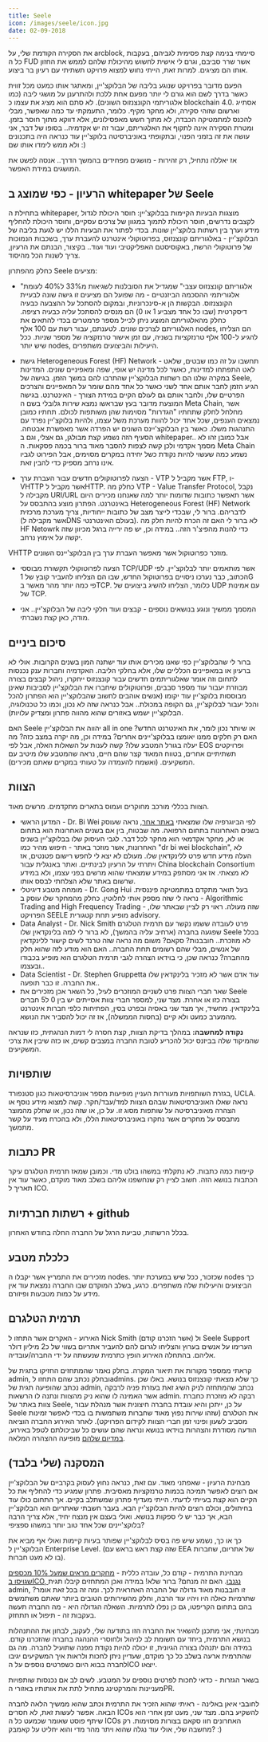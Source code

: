 ```yaml
---
title: Seele
icon: /images/seele/icon.jpg
date: 02-09-2018
---
```


את הסקירה הקודמת שלי, על arcblock, סיימתי בנימה קצת פסימית לגביהם, בעקבות כל ה FUD אשר שרר סביבם, וגרם לי אישית לחשוש מהיכולת שלהם לממש את החזון אותו הם מציגים.
למרות זאת, הייתי נחוש למצוא פרויקט תשתיתי עם רעיון בר ביצוע.

הפעם מדובר בפרויקט שנוגע בליבה של הבלוקצ'יין, ומאתגר אותו כמעט מכל זווית כאשר בדרך לשם הוא גורם לי יותר מפעם אחת ללכת ולהתרענן על מושגי ליבה (כמו אלגוריתמי הקונצנזוס השונים). לא סתם הוא מציג את עצמו כ blockchain 4.0.
אסתייג וארשום שזוהי סקירה, ולא מחקר מקיף. כלומר, התעמקתי עד כמה שאפשר, מבלי להכנס למתמטיקה הכבדה, לא מתוך חשש מאפסילונים, אלא דווקא מתוך חוסר בזמן. ומטרת הסקירה אינה לתקוף את האלגוריתם, עבור זה יש אקדמיה.. בסופו של דבר, אני עושה את זה בזמני הפנוי, ובתקופתי באוניברסיטה בלוקצ'יין עוד כנראה היה בתכנונים ולא ממש לימדו אותו שם :)

אז יאללה נתחיל, רק זהירות - מושגים מפחידים בהמשך הדרך.. אנסה לפשט את המושגים במידת האפשר.

## הרעיון - כפי שמוצג ב whitepaper של Seele
בתחילת ה whitepaper, מוצגות הבעיות הקיימות בבלוקצ'יין: חוסר היכולת לגדול לקצבים נדרשים, חוסר היכולת לתמוך במגוון של צרכים עסקיים, וחוסר היכולת להחליף מידע וערך בין רשתות בלוקצ'יין שונות.
בכדי לפתור את הבעיות הללו יש לגעת בליבה של הבלוקצ'יין - באלגוריתם קונצנזוס, בפרוטוקולי אינטרנט להעברת ערך, בשכבות הנמוכות של פרוטוקולי הרשת, באקוסיסטם האפליקטיבי ועוד ועוד.. בקיצור, הבנתם את הרעיון, צריך לשנות הכל מהיסוד.

כחלק מהפתרון Seele מציעים: 

* "אלגוריתם קונצנזוס עצבי" שמגדיל את הסובלנות לשגיאות מ33% ל40% לעומת אלגוריתמי ההסכמה הביזנטיים - מה שפועל הם מציעים זו גישה שונה לבעיית הקונצנזוס. הבקשות הן א-סינכרוניות, ובמקום להסתכל על ההצבעה כבעיה דיסקרטית (שבו כל אחד מצביע 1 או 0) הם מנסים להסתכל עליה כבעיה רציפה. כחלק מהאלגוריתם המוצע ניתן לכייל מספר פרמטרים בכדי להתאים את האלגוריתם לצרכים שונים. לטענתם, עבור רשת עם 100 אלף nodes, הם הצליחו להגיע ל-100 אלף טרנזקציות בשניה, עם זמן אישור טרנזקציה של מספר שניות. ככל שיש יותר nodes, היעילות והביצועים משתפרים.

* גישת Heterogeneous Forest (HF) Network - תחשבו על זה כמו שבטים, שלאט לאט התפתחו למדינות, כאשר לכל מדינה יש אופי, שפה ומאפיניים שונים. המדינות במקרה שלנו הם רשתות הבלוקצ'יין שהתרבו להם במשך הזמן. בגישה של Seele, הגיע הזמן לחבר אותם אחד לשני כאשר כל אחד מהם שומר על המאפיינים והצרכים הפרטיים שלו, ולחבר אותם גם לעולם הקיים במידת הצורך - האינטרנט. 
בגישה המוצעת מדובר בעץ שבראשו נמצא שירות גלובלי בשם ה Meta Chain, אשר מחלחל לחלק שתחתיו "הגדרות" מסוימות שהן משותפות לכולם. תחתיו כמובן נמצאים הענפים, שכל אחד יכול להוות מערכת משל עצמו, ולהיות בלוקצ'יין נפרד עם התנהגות משלו. כאשר בין הבלוקצ'יינס השונים יש הפרדה אשר מאפשרת אבטחה.
הסעיף הזה נשמע קצת מבולגן, גם אצלי, וגם ב whitepaper.. אבל כמובן זהו לא מסמך אקדמי ולכן קשה לצפות להסבר מאוד ברור בכמה פסקאות. ה Meta Chain נשמע כמה שעשוי להיות נקודת כשל יחידה במקרים מסוימים, אבל הפירוט לגביו אינו נרחב מספיק כדי להבין זאת.

* הצעה לפרוטוקולים חדשים עבור העברת ערך - VTP אשר מקביל ל FTP, ו- VHTTP אשר מקביל לHTTP.
כחלק מה VTP - Value Transfer Protocol, נקבל מקבילה ל URI/URL אשר תאפשר כתובות שדומות יותר למה שאנחנו מכירים היום באינטרנט.
הפתרון מוצע בהתבסס על Heterogeneous Forest (HF) Network לדבריהם.
ברור לי, שבכדי לייצר מצב של כתובות ייחודיות, צריך מערכת מרכזית (אשר מקבילה לDNS בעולם האינטרנטי). לא ברור לי האם זה הכרח להיות חלק מה HF Netowrk כדי להנות מהפיצ'ר הזה.. במידה וכן, יש פה ירייה ברגל מכיוון שזה יקשה על אימוץ נרחב.

VHTTP מוזכר כפרוטוקול אשר מאפשר העברת ערך בין הבלוקצ'יינס השונים.

* הצעה לפרוטוקולי תקשורת מבוססי TCP/UDP אשר מותאמים יותר לבלוקצ'יין.
לפי הכתוב, כבר נערכו ניסויים בפרוטוקול החדש, שבו הם הצליחו להעביר קובץ של 1G פי כמה יותר מהר מאשר בTCP. כלומר, הצליחו להשיג ביצועים של UDP עם אמינות של TCP.

* המסמך ממשיך ונוגע בנושאים נוספים - קבצים ועוד חלקי ליבה של הבלוקצ'יין.. אני מודה, כאן קצת נשברתי.

## סיכום ביניים
ברור לי שהבלוקצ'יין כפי שאנו מכירים אותו עוד ישתנה המון בשנים הקרובות. אולי לא ברעיון או במאפיינים הכלליים שלו, אלא בחלקי הליבה. האקדמיה וחברות ענק נכנסות לתחום וזה אומר שאלגוריתמים חדשים עבור קונצנזוס ייחקרו, ניהול קבצים בצורה מבוזרת יעבור עוד מספר סבבים, ופרוטוקולים שיחברו את הבלוקצ'יין לסביבות שאינן מבוססות בלוקצ'יין עוד יקומו (אנשים אוהבים לחשוב שהבלוקצ'יין הוא הפתרון להכל והכל יעבור לבלוקצ'יין, גם הקופה במכולת.. אבל כנראה שזה לא נכון, וכמו כל טכנולוגיה, הבלוקצ'יין ישמש באזורים שהוא מהווה פתרון ומצדיק עלויות).

האם Seele יהווה את הבלוקצ'יין all in one או שיותר נכון לומר, את האינטרנט החדש?
האם רק חלקים ממנו יאומצו בבלוקצ'יינים אחרים? במידה וכן, מה יקרה במצב כזה? מה יעלה בגורל המטבע שלו?
קשה לענות על השאלות האלה, אבל לפי EOS ופרויקטים תשתיתיים אחרים, בטווח המאוד קצר שהם חיים, נראה שהמטבע שלו מיטיב עם המשקיעים. (ואשמח להעמדה על טעותי במקרים שאתם מכירים).

## הצוות
הצוות בכללי מורכב מחוקרים ועמוס בתארים מתקדמים. מרשים מאוד.
* המדען הראשי - Dr. Bi Wei
לפי הביוגרפיה שלו שמצאתי [באתר אחר](https://www.city.ac.uk/people/academics/wei-bi#profile=research), נראה שעוסק בשנים האחרונות בתחום הרפואה. מה שבטוח, בין אם בשנים האחרונות הוא בתחום או לא, מחקר אקדמאי הוא מחקר לכל דבר. לגבי העיסוק שלו בבלוקצ'יין בשנים האחרונות, אשר מוזכר באתר - חיפוש מהיר כמו "dr bi wei blockchain", לא העלה מידע חדש פרט ללינקדאין שלו. מעולם לא יצא לי לחפש רישום פטנטים, אז ויתרתי על הרעיון לבינתיים. ואתר באנגלית עבור China blockchain Consortium לא מצאתי. אז אני מסתפק במידע שמצאתי שהוא מרשים בפני עצמו, ולא במידע שרשום באתר שלא הצלחתי לבסס אותו.
* מומחה מטבע דיגיטלי - Dr. Gong Hui
בעל תואר מתקדם במתמטיקה פיננסית. נראה לי שזה מספק אותי לחלוטין. כחלק מהמחקר שלו עוסק ב - Algorithmic Trading and High Frequency Trading - שזה מעולה.  ראוי רק לציין שבאתר שלו, הפרויקט SEELE מופיע תחת קטגורית advisory.
* Data Analyst - Dr. Nick Smith
פרט לעובדה ששמו נקשר עם תרמית הטלגרם שפגעה בחברה (ארחיב עליה בהמשך), לא ברור לי למה בלינקדאין שלו Seele בכלל לא מוזכרת.. חובבנות? סקאם? משום מה נראה שזה טרנד לשים קישור ללינקדאין של אנשים, מבלי שהם רשומים תחת החברה.. האם הוא מודע לזה שהוא חלק מהחברה? כנראה שכן, כי בוידאו הצהרה לגבי תרמית הטלגרם הוא מופיע בכבודו ובעצמו..
* Data Scientist - Dr. Stephen Gruppetta
עוד אדם אשר לא מזכיר בלינקדאין שלו את החברה. זו כבר תופעה..
* שאר חברי הצוות
פרט לשניים המוזכרים לעיל, כל השאר אכן מזכירים את Seele בצורה כזו או אחרת. מצד שני, למספר חברי צוות אסייתים יש בין 0 ל5 חברים בלינקדאין. מחשיד, אך מצד שני באסיה ובפרט בסין, הפתיחות כלפי חברות אינטרנט מהמערב כמעט ולא קיים (בחסות הממשלה), אז זה יכול להסביר את הנושא.

**נקודה למחשבה:** במהלך בדיקת הצוות, קצת חסרה לי דמות הנהגתית, כזו שנראה שהמיקוד שלה בביזנס יכול להכריע לטובת החברה במצבים קשים, או כזה שיבין את צרכי המשקיעים.

## שותפויות
בגזרת השותפויות מעוררות העניין מופיעות מספר אוניברסיטאות כגון סטנפורד, UCLA. נראה שאלו האוניברסיטאות שבהם הצוות למד/עבד/חקר. קשה למצוא מידע נוסף או הצהרה מאוניברסיטה על שותפות מסוג זו. על כן, או שזה נכון, או שחלק מהמוצר מתבסס על מחקרים אשר נחקרו באוניברסיטאות הללו, ולא בהכרח מעיד על קשר מתמשך.

## כתבות PR
קיימות כמה כתבות. לא נתקלתי במשהו בולט מדי. וכמובן שמאז תרמית הטלגרם עיקר הכתבות בנושא הזה.
חשוב לציין רק שנחשפנו אליהם בשלב מאוד מוקדם, כאשר עוד אין תאריך ל ICO.

## רשתות חברתיות + github
בכלל הרשתות, טביעת הרגל של החברה החלה בחודש האחרון.

## כלכלת מטבע
מזכירים את התמריץ אשר יקבלו ה nodes. שכזכור, ככל שיש במערכת יותר nodes כך הביצועים והיעילות שלה משתפרים.
כרגע, בשלב המוקדם שבו החברה נמצאת עוד אין מידע על כמות מטבעות ופיזורם.

## תרמית הטלגרם
האירוע - האקרים אשר התחזו ל Nick Smith (אשר הזכרנו קודם) ול Seele Support הערימו על אנשים בערוץ והצליחו לגרום להם להעביר אתריום בשווי של כ2 מיליון דולר אליהם.
בהתחלה האירוע הופץ כתרמית שנעשתה על ידי החברה/עובדיה.

קראתי ממספר מקורות את תיאור המקרה. בחלק נאמר שהמתחזים החזיקו בתגית של admin, ובחלק נכתב שהם התחזו לadmins. כך שלא מצאתי קונצנזוס בנושא.
באלו שכן נכתב שהופיעה תגית של admin, נכתב שהמתחזה לניק השיג זאת בעזרת פניה לרבקה אשר האמינה לו שהוא ניק מהצוות ונתנה לו הרשאות admin. רבקה לא מוזכרת כחברת צוות באתר של Seele, על כן, ייתכן והיא עובדת בחברה חיצונית אשר מנהלת עבור Seele את הטלגרם (שזהו  שירות נפוץ מאוד שחברות משתמשות בו בכדי לאפשר זמינות מסביב לשעון ופינוי זמן חברי הצוות לקידום הפרויקט).
לאחר האירוע החברה הוציאה הודעה מסודרת והצהרות בוידאו בנושא ונראה שהם עושים כל שביכולתם לטפל באירוע, [במדיום שלהם](https://medium.com/seeletech/seele-s-statement-bc5371784ad4) מופיעה ההצהרה המלאה.

## המסקנה (שלי בלבד)
מבחינת הרעיון - שאפתני מאוד.
עם זאת, כנראה נחוץ לעסוק בקרביים של הבלוקצ'יין אם רוצים לאפשר תמיכה בכמות טרנזקציות מאסיבית.
פתרון שמגיע כדי להחליף את כל הקיים הוא קצת בעייתי לדעתי. הייתי מעדיף פתרון שמשתלב בקיים. אך התחום כולו עוד בחיתולים, וכולם רוצים להיות הבלוקצ'יין הבא.
בעבר חשבתי שאתריום הוא הבלוקצ'יין הבא, אך כבר יש לי ספקות בנושא. ואולי בעצם אין מנצח יחיד, אלא צריך הרבה בלוקצ'יינים שכל אחד טוב יותר במשהו ספציפי?

כך או כך, נשמע שיש פה בסיס לבלוקצ'יין שפותר בעיות קיימות ואולי אף מביא את הבלוקצ'יין ל Enterprise Level. (שזה קצת ראש בראש עם EEA של אתריום, שחברות בו לא מעט חברות).

מבחינת התרמית - קודם כל, עובדה כללית - [מחקרים מראים שמעל 10% מכספים שגויסו בICO, נגנבו](https://www.reuters.com/article/us-ico-ernst-young/more-than-10-percent-of-3-7-billion-raised-in-icos-has-been-stolen-ernst-young-idUSKBN1FB1MZ).
האם זה מנחם? ברור שלא! במידה ואכן המתחזים קיבלו תגית admin, זו חובבנות מאוד גדולה של החברה האחראית לכך.
ומה זה בכל זאת אומר? שתרמיות כאלה היו ויהיו עוד הרבה, וחלק מהשירותים הטובים ביותר שאתם משתמשים בהם בתחום הקריפטו, גם כן נפלו לתרמיות.
השאלה הגדולה היא - מה החברה תעשה בעקבות זה - תיפול או תתחזק.

מבחינתי, אני מתכנן להשאיר את החברה הזו בתודעה שלי, לעקוב, לבחון את ההתנהלות בנושא התרמית, ביחד עם תשומת לב לניהול ולחוסרי ההנהגה בחברה שהזכרנו קודם.
במידה והם יתנהלו בצורה הגיונית, זו יכולה להיות נקודת מפנה שתועיל לחברה.
מה גם שהתרמית ארעה בשלב כל כך מוקדם, שעדיין ניתן לחכות ולראות איך המשקיעים יגיבו לחברה בבוא היום כשפרטים נוספים על הICO ייצאו.

בשאר הגזרות - כדאי לחכות לפרטים נוספים על המטבע. לשים לב אם נכנסות שותפויות מעניינות והמרקטינג מתחיל לתת את אותותיו באזורי הPR.

לחובבי איאן באלינה - ראיתי שהוא הזכיר את התרמית וכתב שהוא ממשיך הלאה לחברה הבאה. אפשר לעשות זאת, לא חסרים ICOs להשקיע בהם.
מצד שני, מעט זמן אחרי הוא שיתף פוסט שאומר שכמעט כל ה ICOs האחרונים חוו סקאם בצורות מסוימות. רק מחשבה שלי, אולי עוד נגלה שהוא ויתר מהר מדי והוא יחליט על קאמבק? :)